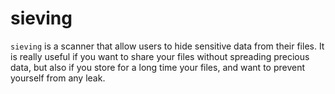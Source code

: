 # sieving

``sieving`` is a scanner that allow users to hide sensitive data from their files. It is really useful if you want to share your files without spreading precious data, but also if you store for a long time your files, and want to prevent yourself from any leak.
